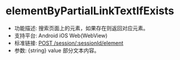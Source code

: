 # elementByPartialLinkTextIfExists

* 功能描述: 搜索页面上的元素，如果存在则返回对应元素。
* 支持平台: Android iOS Web(WebView)
* 标准链接: [POST /session/:sessionId/element](https://w3c.github.io/webdriver/#elements)
* 参数: {string} value 部分文本内容。